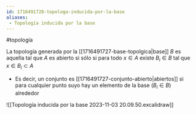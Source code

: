 ```yaml
---
id: 1716491728-topologa-inducida-por-la-base
aliases:
 - Topología inducida por la base
---
```


#topología 

La topología generada por la [[1716491727-base-topolgica|base]] $B$ es aquella tal que $A$ es abierto si sólo si para todo $x \in A$ existe $B_i \in B$ tal que $x \in B_i \subset A$

- Es decir, un conjunto es [[1716491727-conjunto-abierto|abiertos]] si para cualquier punto suyo hay un elemento de la base ($B_i \in B$) alrededor

![[Topología inducida por la base 2023-11-03 20.09.50.excalidraw]]